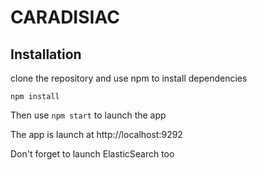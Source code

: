 # CARADISIAC

## Installation

clone the repository and use npm to install dependencies 

`npm install`


Then use `npm start` to launch the app

The app is launch at http://localhost:9292

Don't forget to launch ElasticSearch too
